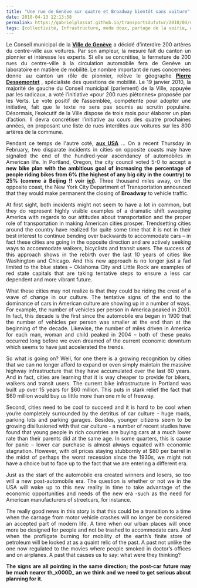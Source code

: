 ```yaml
---
title: "Une rue de Genève sur quatre et Broadway bientôt sans voiture"
date: 2010-04-13 12:13:58
permalink: https://gabrielplassat.github.io/transportsdufutur/2010/04/une-rue-de-geneve-sur-quatre-et-broadway-bientot-sans-voiture.html
tags: [collectivité, Infrastructure, mode doux, partage de la voirie, qualité de l'air, stationnement, Véhicule]
---
```


<p style="text-align: justify"><span>Le Conseil municipal de la <strong><a href="http://www.letemps.ch/Page/Uuid/88eb1912-060b-11df-aa65-c3870f357d4b/Fermer_200_rues_aux_automobiles_une_utopie_genevoise" target="_blank">Ville de Genève</a></strong> a décidé d’interdire 200 artères du centre-ville aux voitures. Par son ampleur, la mesure fait du canton un pionnier et intéresse les experts. Si elle se concrétise, la fermeture de 200 rues du centre-ville à la circulation automobile fera de Genève un laboratoire en matière de mobilité. Le nombre important de rues concernées donne au canton un rôle de pionnier, relève le géographe </span><span style="text-decoration: underline"><span><strong><a href="http://personnes.epfl.ch/pierre.dessemontet" target="_blank">Pierre Dessemontet</a></strong></span></span><span> , spécialiste des questions de mobilité. Le 19 janvier 2010, la majorité de gauche du Conseil municipal (parlement) de la Ville, appuyée par les radicaux, a voté l’initiative «pour 200 rues piétonnes» proposée par les Verts. Le vote positif de l’assemblée, compétente pour adopter une initiative, fait que le texte ne sera pas soumis au scrutin populaire. Désormais, l’exécutif de la Ville dispose de trois mois pour élaborer un plan d’action. Il devra concrétiser l’initiative au cours des quatre prochaines années, en proposant une liste de rues interdites aux voitures sur les 800 artères de la commune.</span></p> <p style="text-align: justify"><span>Pendant ce temps de l'autre coté, <strong><a href="http://www.planetizen.com/node/43731" target="_blank">aux USA</a></strong> ... On a recent Thursday in February, two disparate incidents in cities on opposite coasts may have signaled the end of the hundred-year ascendancy of automobiles in American life. In Portland, Oregon, the city council voted 5-0 to accept a <strong>new bike plan with the ambitious goal of increasing the percentage of people riding bikes from 6% (the highest of any big city in the country) to 25% (comme à Beijing !! voir <a href="https://gabrielplassat.github.io/transportsdufutur/2010/02/le-sud-apporte-au-nord-la-suite-.html" target="_blank">ici</a>)</strong>. Three thousand miles away, on the opposite coast, the New York City Department of Transportation announced that they would make permanent the closing of <strong>Broadway</strong> to vehicle traffic.</span></p> <p style="text-align: justify"><span> </span></p>  <!--more-->  <p style="text-align: justify"><span>At first sight, both incidents might not seem to have a lot in common, but they do represent highly visible examples of a dramatic shift sweeping America with regards to our attitudes about transportation and the proper role of transportation in making American cities prosper. Trendsetting cities around the country have realized for quite some time that it is not in their best interest to continue bending over backwards to accommodate cars – in fact these cities are going in the opposite direction and are actively seeking ways to accommodate walkers, bicyclists and transit users. The success of this approach shows in the rebirth over the last 10 years of cities like Washington and Chicago. And this new approach is no longer just a fad limited to the blue states – Oklahoma City and Little Rock are examples of red state capitals that are taking tentative steps to ensure a less car dependent and more vibrant future. </span></p><span> <p style="text-align: justify">What these cities may not realize is that they could be riding the crest of a wave of change in our culture. The tentative signs of the end to the dominance of cars in American culture are showing up in a number of ways. For example, the number of vehicles per person in America peaked in 2001. In fact, this decade is the first since the automobile era began in 1900 that the number of vehicles per person was smaller at the end than at the beginning of the decade. Likewise, the number of miles driven in America for each man, woman and child peaked in 2004 – both of these peaks occurred long before we even dreamed of the current economic downturn which seems to have just accelerated the trends.</p> <p style="text-align: justify">So what is going on? Well, for one there is a growing recognition by cities that we can no longer afford to expand or even simply maintain the massive highway infrastructure that they have accumulated over the last 60 years. And in fact, cities are learning that it is way cheaper to provide for bikers, walkers and transit users. The current bike infrastructure in Portland was built up over 15 years for $60 million. This puts in stark relief the fact that $60 million would buy us little more than one mile of freeway. </p> <p style="text-align: justify">Second, cities need to be cool to succeed and it is hard to be cool when you’re completely surrounded by the detritus of car culture – huge roads, parking lots and parking garages. Besides, younger citizens seem to be growing disillusioned with that car culture - a number of recent studies have found that young people in rich countries are buying cars at a much lower rate than their parents did at the same age. In some quarters, this is cause for panic – lower car purchase is almost always equated with economic stagnation. However, with oil prices staying stubbornly at $80 per barrel in the midst of perhaps the worst recession since the 1930s, we might not have a choice but to face up to the fact that we are entering a different era.</p> <p style="text-align: justify">Just as the start of the automobile era created winners and losers, so too will a new post-automobile era. The question is whether or not we in the USA will wake up to this new reality in time to take advantage of the economic opportunities and needs of the new era -such as the need for American manufacturers of streetcars, for instance. </p> <p style="text-align: justify">The really good news in this story is that this could be a transition to a time when the carnage from motor vehicle crashes will no longer be considered an accepted part of modern life. A time when our urban places will once more be designed for people and not be trashed to accommodate cars. And when the profligate burning for mobility of the earth’s finite store of petroleum will be looked at as a quaint relic of the past. A past not unlike the one now regulated to the movies where people smoked in doctor’s offices and on airplanes. A past that causes us to say: what were they thinking?</p> <p style="text-align: justify"><strong>The signs are all pointing in the same direction; the post-car future may be much nearer th_x000D_
an we think and we need to get serious about planning for it.<br /></strong></p></span>
